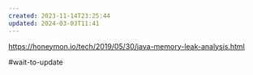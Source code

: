 ```yaml
---
created: 2023-11-14T23:25:44
updated: 2024-03-03T11:41
---
```

https://honeymon.io/tech/2019/05/30/java-memory-leak-analysis.html

#wait-to-update 